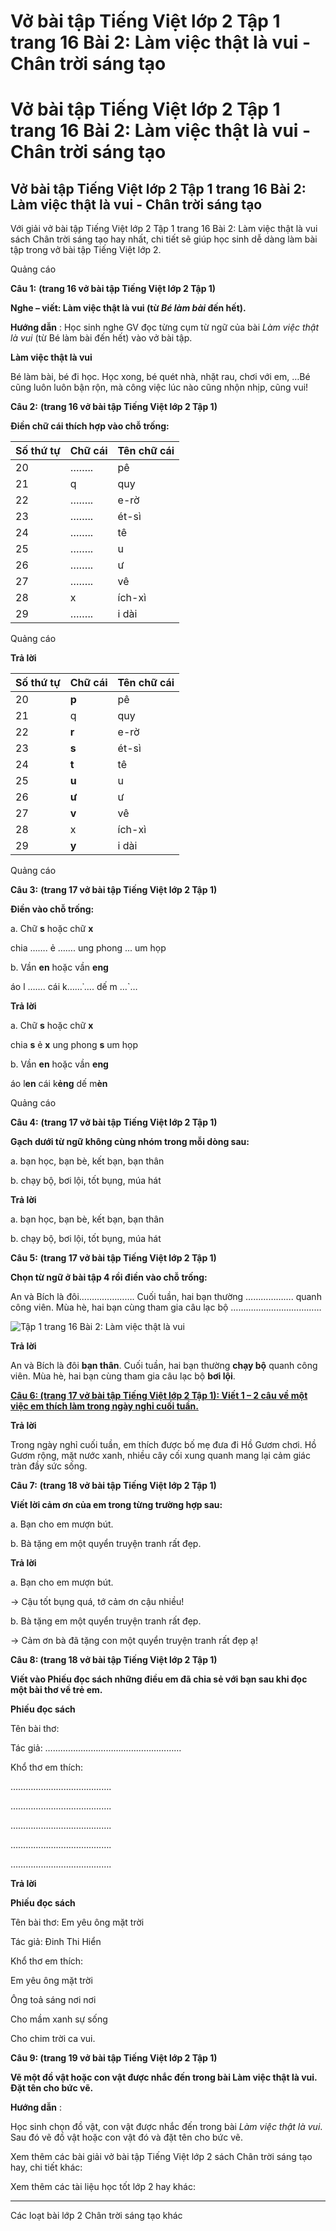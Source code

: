# Vở bài tập Tiếng Việt lớp 2 Tập 1 trang 16 Bài 2: Làm việc thật là vui - Chân trời sáng tạo

# Vở bài tập Tiếng Việt lớp 2 Tập 1 trang 16 Bài 2: Làm việc thật là vui - Chân trời sáng tạo

## Vở bài tập Tiếng Việt lớp 2 Tập 1 trang 16 Bài 2: Làm việc thật là vui - Chân trời sáng tạo

Với giải vở bài tập Tiếng Việt lớp 2 Tập 1 trang 16 Bài 2: Làm việc thật là vui sách Chân trời sáng tạo hay nhất, chi tiết sẽ giúp học sinh dễ dàng làm bài tập trong vở bài tập Tiếng Việt lớp 2.

Quảng cáo

**Câu 1:** **(trang 16 vở bài tập Tiếng Việt lớp 2 Tập 1)**

**Nghe – viết: Làm việc thật là vui (từ _Bé làm bài_ đến hết).**

**Hướng dẫn** : Học sinh nghe GV đọc từng cụm từ ngữ của bài _Làm việc thật là vui_ (từ Bé làm bài đến hết) vào vở bài tập.

**Làm việc thật là vui**

Bé làm bài, bé đi học. Học xong, bé quét nhà, nhặt rau, chơi với em, …Bé cũng luôn luôn bận rộn, mà công việc lúc nào cũng nhộn nhịp, cũng vui!

**Câu 2:** **(trang 16 vở bài tập Tiếng Việt lớp 2 Tập 1)**

**Điền chữ cái thích hợp vào chỗ trống:**

Số thứ tự |  Chữ cái |  Tên chữ cái  
---|---|---  
20 |  …….. |  pê  
21 |  q |  quy  
22 |  …….. |  e-rờ  
23 |  …….. |  ét-sì  
24 |  …….. |  tê  
25 |  …….. |  u  
26 |  …….. |  ư  
27 |  …….. |  vê  
28 |  x |  ích-xì  
29 |  …….. |  i dài  
  
Quảng cáo

**Trả lời**

Số thứ tự |  Chữ cái |  Tên chữ cái  
---|---|---  
20 |  **p** |  pê  
21 |  q |  quy  
22 |  **r** |  e-rờ  
23 |  **s** |  ét-sì  
24 |  **t** |  tê  
25 |  **u** |  u  
26 |  **ư** |  ư  
27 |  **v** |  vê  
28 |  x |  ích-xì  
29 |  **y** |  i dài  
  
Quảng cáo

**Câu 3:** **(trang 17 vở bài tập Tiếng Việt lớp 2 Tập 1)**

**Điền vào chỗ trống:**

a. Chữ **s** hoặc chữ **x**

chia ……. ẻ ……. ung phong ... um họp

b. Vần **en** hoặc vần **eng**

áo l ……. cái k……᾿…. dế m …`…

**Trả lời**

a. Chữ **s** hoặc chữ **x**

chia **s** ẻ **x** ung phong **s** um họp

b. Vần **en** hoặc vần **eng**

áo l**en** cái k**ẻng** dế m**èn**

Quảng cáo

**Câu 4:** **(trang 17 vở bài tập Tiếng Việt lớp 2 Tập 1)**

**Gạch dưới từ ngữ không cùng nhóm trong mỗi dòng sau:**

a. bạn học, bạn bè, kết bạn, bạn thân

b. chạy bộ, bơi lội, tốt bụng, múa hát

**Trả lời**

a. bạn học, bạn bè, kết bạn, bạn thân

b. chạy bộ, bơi lội, tốt bụng, múa hát

**Câu 5:** **(trang 17 vở bài tập Tiếng Việt lớp 2 Tập 1)**

**Chọn từ ngữ ở bài tập 4 rồi điền vào chỗ trống:**

An và Bích là đôi…………………. Cuối tuần, hai bạn thường ………………. quanh công viên. Mùa hè, hai bạn cùng tham gia câu lạc bộ ……………………………… 

![Tập 1 trang 16 Bài 2: Làm việc thật là vui](https://vietjack.com/vbt-tieng-viet-2-ct/images/bai-2-lam-viec-that-la-vui.png)

**Trả lời**

An và Bích là đôi **bạn thân**. Cuối tuần, hai bạn thường **chạy bộ** quanh công viên. Mùa hè, hai bạn cùng tham gia câu lạc bộ **bơi lội**.

[**Câu 6: (trang 17 vở bài tập Tiếng Việt lớp 2 Tập 1): Viết 1 – 2 câu về một việc em thích làm trong ngày nghỉ cuối tuần.**](https://vietjack.com/vbt-tieng-viet-2-ct/viet-1-2-cau-ve-mot-viec-em-thich-lam-trong-ngay-nghi-cuoi-tuan-vm.jsp)

**Trả lời**

Trong ngày nghỉ cuối tuần, em thích được bố mẹ đưa đi Hồ Gươm chơi. Hồ Gươm rộng, mặt nước xanh, nhiều cây cối xung quanh mang lại cảm giác tràn đầy sức sống.

**Câu 7:** **(trang 18 vở bài tập Tiếng Việt lớp 2 Tập 1)**

**Viết lời cảm ơn của em trong từng trường hợp sau:**

a. Bạn cho em mượn bút.

b. Bà tặng em một quyển truyện tranh rất đẹp.

**Trả lời**

a. Bạn cho em mượn bút.

-> Cậu tốt bụng quá, tớ cảm ơn cậu nhiều!

b. Bà tặng em một quyển truyện tranh rất đẹp.

-> Cảm ơn bà đã tặng con một quyển truyện tranh rất đẹp ạ!

**Câu 8: (trang 18 vở bài tập Tiếng Việt lớp 2 Tập 1)**

**Viết vào Phiếu đọc sách những điều em đã chia sẻ với bạn sau khi đọc một bài thơ về trẻ em.**

**Phiếu đọc sách**

Tên bài thơ: 

Tác giả: ………………………………………………

Khổ thơ em thích: 

………………………………….

………………………………….

………………………………….

………………………………….

………………………………….

**Trả lời**

**Phiếu đọc sách**

Tên bài thơ: Em yêu ông mặt trời

Tác giả: Đinh Thi Hiển

Khổ thơ em thích: 

Em yêu ông mặt trời

Ông toả sáng nơi nơi

Cho mầm xanh sự sống

Cho chim trời ca vui.

**Câu 9: (trang 19 vở bài tập Tiếng Việt lớp 2 Tập 1)**

**Vẽ một đồ vật hoặc con vật được nhắc đến trong bài Làm việc thật là vui. Đặt tên cho bức vẽ.**

**Hướng dẫn** : 

Học sinh chọn đồ vật, con vật được nhắc đến trong bài _Làm việc thật là vui_. Sau đó vẽ đồ vật hoặc con vật đó và đặt tên cho bức vẽ.

Xem thêm các bài giải vở bài tập Tiếng Việt lớp 2 sách Chân trời sáng tạo hay, chi tiết khác:

Xem thêm các tài liệu học tốt lớp 2 hay khác:

* * *

Các loạt bài lớp 2 Chân trời sáng tạo khác
